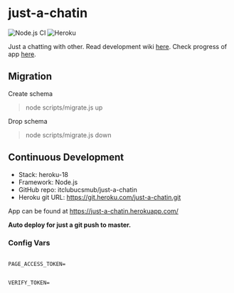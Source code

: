 # just-a-chatin

![Node.js CI](https://github.com/itclubucsmub/just-a-chatin/workflows/Node.js%20CI/badge.svg?branch=master) ![Heroku](https://heroku-badge.herokuapp.com/?app=heroku-badge)

Just a chatting with other.
Read development wiki [here](https://github.com/itclubucsmub/just-a-chatin/wiki). Check progress of app [here](https://github.com/itclubucsmub/just-a-chatin/projects/1).

## Migration 

Create schema
> node scripts/migrate.js up

Drop schema
> node scripts/migrate.js down

## Continuous Development
- Stack: heroku-18
- Framework: Node.js
- GitHub repo: itclubucsmub/just-a-chatin
- Heroku git URL: https://git.heroku.com/just-a-chatin.git

App can be found at https://just-a-chatin.herokuapp.com/

**Auto deploy for just a git push to master.**

### Config Vars

<code>
PAGE_ACCESS_TOKEN=
  
VERIFY_TOKEN=
</code>
